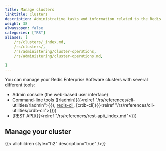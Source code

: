 ```yaml
---
Title: Manage clusters
linktitle: Clusters
description: Administrative tasks and information related to the Redis Enterprise cluster.
weight: 38
alwaysopen: false
categories: ["RS"]
aliases: [
    /rs/clusters/_index.md,
    /rs/clusters/,
    /rs/administering/cluster-operations,
    /rs/administering/cluster-operations.md,
    
]
---
```


You can manage your Redis Enterprise Software clusters with several different tools:

- Admin console (the web-based user interface)
- Command-line tools ([rladmin]({{<relref "/rs/references/cli-utilities/rladmin">}}), [redis-cli](https://redis.io/docs/manual/cli/), [crdb-cli]({{<relref "/rs/references/cli-utilities/crdb-cli">}}))
- [REST API]({{<relref "/rs/references/rest-api/_index.md">}})

## Manage your cluster

{{< allchildren style="h2" description="true" />}}